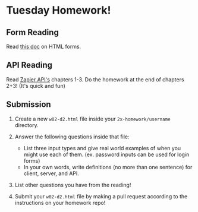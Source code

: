 # Tuesday Homework!

## Form Reading
Read [this doc](forms.md) on HTML forms.

## API Reading
Read [Zapier API's](https://zapier.com/learn/apis/) chapters 1-3. Do the homework at the end of chapters 2+3! (It's quick and fun)

## Submission

1. Create a new `w02-d2.html` file inside your `2x-homework/username` directory.

1. Answer the following questions inside that file:
   - List three input types and give real world examples of when you might use each of them. (ex. password inputs can be used for login forms)
   - In your own words, write definitions (no more than one sentence) for client, server, and API.

1. List other questions you have from the reading!

1. Submit your `w02-d2.html` file by making a pull request according to the instructions on your homework repo!
